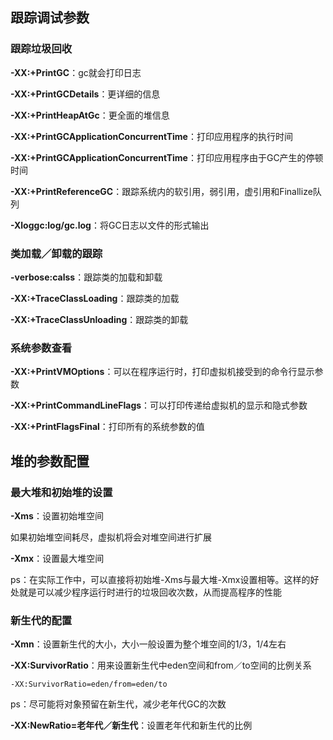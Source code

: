 ## 跟踪调试参数
### 跟踪垃圾回收
**-XX:+PrintGC**：gc就会打印日志

**-XX:+PrintGCDetails**：更详细的信息

**-XX:+PrintHeapAtGc**：更全面的堆信息

**-XX:+PrintGCApplicationConcurrentTime**：打印应用程序的执行时间

**-XX:+PrintGCApplicationConcurrentTime**：打印应用程序由于GC产生的停顿时间

**-XX:+PrintReferenceGC**：跟踪系统内的软引用，弱引用，虚引用和Finallize队列

**-Xloggc:log/gc.log**：将GC日志以文件的形式输出

### 类加载／卸载的跟踪
**-verbose:calss**：跟踪类的加载和卸载

**-XX:+TraceClassLoading**：跟踪类的加载

**-XX:+TraceClassUnloading**：跟踪类的卸载

### 系统参数查看
**-XX:+PrintVMOptions**：可以在程序运行时，打印虚拟机接受到的命令行显示参数

**-XX:+PrintCommandLineFlags**：可以打印传递给虚拟机的显示和隐式参数

**-XX:+PrintFlagsFinal**：打印所有的系统参数的值

## 堆的参数配置
### 最大堆和初始堆的设置
**-Xms**：设置初始堆空间

如果初始堆空间耗尽，虚拟机将会对堆空间进行扩展

**-Xmx**：设置最大堆空间

ps：在实际工作中，可以直接将初始堆-Xms与最大堆-Xmx设置相等。这样的好处就是可以减少程序运行时进行的垃圾回收次数，从而提高程序的性能

### 新生代的配置
**-Xmn**：设置新生代的大小，大小一般设置为整个堆空间的1/3，1/4左右

**-XX:SurvivorRatio**：用来设置新生代中eden空间和from／to空间的比例关系

`-XX:SurvivorRatio=eden/from=eden/to`

ps：尽可能将对象预留在新生代，减少老年代GC的次数

**-XX:NewRatio=老年代／新生代**：设置老年代和新生代的比例








